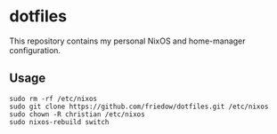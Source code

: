 # dotfiles
This repository contains my personal NixOS and home-manager configuration.

## Usage
```
sudo rm -rf /etc/nixos
sudo git clone https://github.com/friedow/dotfiles.git /etc/nixos
sudo chown -R christian /etc/nixos
sudo nixos-rebuild switch
```